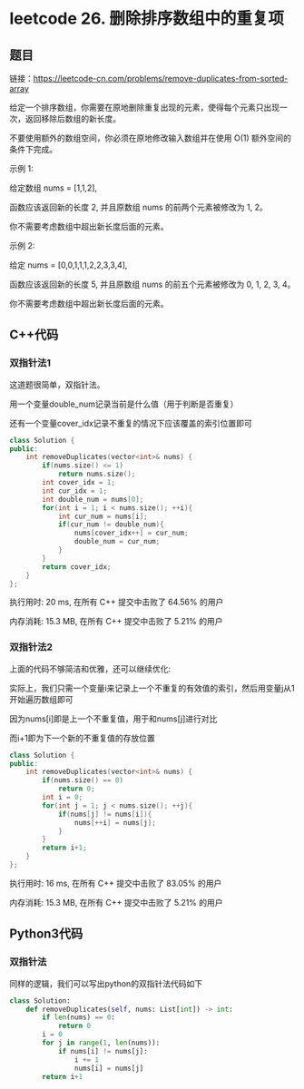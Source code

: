 # leetcode 26. 删除排序数组中的重复项

## 题目

链接：https://leetcode-cn.com/problems/remove-duplicates-from-sorted-array

给定一个排序数组，你需要在原地删除重复出现的元素，使得每个元素只出现一次，返回移除后数组的新长度。

不要使用额外的数组空间，你必须在原地修改输入数组并在使用 O(1) 额外空间的条件下完成。

示例 1:

给定数组 nums = [1,1,2], 

函数应该返回新的长度 2, 并且原数组 nums 的前两个元素被修改为 1, 2。 

你不需要考虑数组中超出新长度后面的元素。

示例 2:

给定 nums = [0,0,1,1,1,2,2,3,3,4],

函数应该返回新的长度 5, 并且原数组 nums 的前五个元素被修改为 0, 1, 2, 3, 4。

你不需要考虑数组中超出新长度后面的元素。


## C++代码

### 双指针法1

这道题很简单，双指针法。

用一个变量double_num记录当前是什么值（用于判断是否重复）

还有一个变量cover_idx记录不重复的情况下应该覆盖的索引位置即可

```C++
class Solution {
public:
    int removeDuplicates(vector<int>& nums) {
        if(nums.size() <= 1)
            return nums.size();
        int cover_idx = 1;
        int cur_idx = 1;
        int double_num = nums[0];
        for(int i = 1; i < nums.size(); ++i){
            int cur_num = nums[i];
            if(cur_num != double_num){
                nums[cover_idx++] = cur_num;
                double_num = cur_num;
            }
        }
        return cover_idx;
    }
};
```

执行用时: 20 ms, 在所有 C++ 提交中击败了 64.56% 的用户

内存消耗: 15.3 MB, 在所有 C++ 提交中击败了 5.21% 的用户

### 双指针法2

上面的代码不够简洁和优雅，还可以继续优化:

实际上，我们只需一个变量i来记录上一个不重复的有效值的索引，然后用变量j从1开始遍历数组即可

因为nums[i]即是上一个不重复值，用于和nums[j]进行对比

而i+1即为下一个新的不重复值的存放位置

```c++
class Solution {
public:
    int removeDuplicates(vector<int>& nums) {
        if(nums.size() == 0)
            return 0;
        int i = 0;
        for(int j = 1; j < nums.size(); ++j){
            if(nums[j] != nums[i]){
                nums[++i] = nums[j];
            }
        }
        return i+1;
    }
};
```

执行用时: 16 ms, 在所有 C++ 提交中击败了 83.05% 的用户

内存消耗: 15.3 MB, 在所有 C++ 提交中击败了 5.21% 的用户

## Python3代码

### 双指针法

同样的逻辑，我们可以写出python的双指针法代码如下

```python
class Solution:
    def removeDuplicates(self, nums: List[int]) -> int:
        if len(nums) == 0:
            return 0
        i = 0
        for j in range(1, len(nums)):
            if nums[i] != nums[j]:
                i += 1
                nums[i] = nums[j]
        return i+1
```

